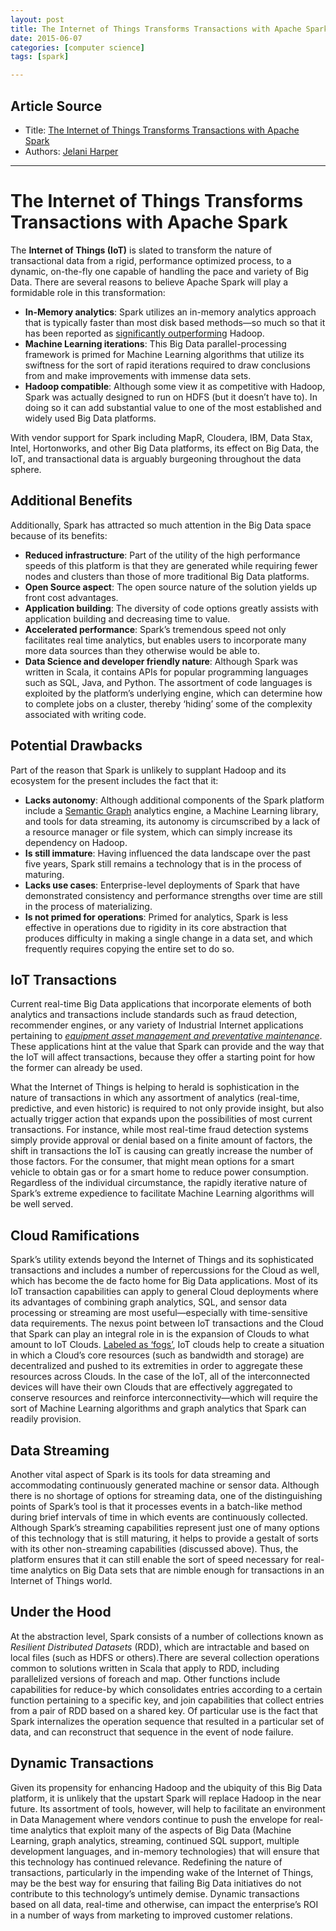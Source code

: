 ```yaml
---
layout: post
title: The Internet of Things Transforms Transactions with Apache Spark
date: 2015-06-07
categories: [computer science]
tags: [spark]

---
```



## Article Source
* Title: [The Internet of Things Transforms Transactions with Apache Spark](http://ht.ly/2Znom0?__scoop_post=951d0d90-0924-11e5-ab7b-001018304b75&__scoop_topic=2632326#__scoop_post=951d0d90-0924-11e5-ab7b-001018304b75&__scoop_topic=2632326)
* Authors: [Jelani Harper](http://www.dataversity.net/contributors/jelani-harper)

---

# The Internet of Things Transforms Transactions with Apache Spark

The **Internet of Things (IoT)** is slated to transform the nature of transactional data from a rigid, performance optimized process, to a dynamic, on-the-fly one capable of handling the pace and variety of Big Data. There are several reasons to believe Apache Spark will play a formidable role in this transformation:

* **In-Memory analytics**: Spark utilizes an in-memory analytics approach that is typically faster than most disk based methods—so much so that it has been reported as [significantly outperforming](http://insidebigdata.com/2015/03/06/8-reasons-apache-spark-hot/) Hadoop.
* **Machine Learning iterations**: This Big Data parallel-processing framework is primed for Machine Learning algorithms that utilize its swiftness for the sort of rapid iterations required to draw conclusions from and make improvements with immense data sets.
* **Hadoop compatible**: Although some view it as competitive with Hadoop, Spark was actually designed to run on HDFS (but it doesn’t have to). In doing so it can add substantial value to one of the most established and widely used Big Data platforms.


With vendor support for Spark including MapR, Cloudera, IBM, Data Stax, Intel, Hortonworks, and other Big Data platforms, its effect on Big Data, the IoT, and transactional data is arguably burgeoning throughout the data sphere.

## Additional Benefits

Additionally, Spark has attracted so much attention in the Big Data space because of its benefits:

* **Reduced infrastructure**: Part of the utility of the high performance speeds of this platform is that they are generated while requiring fewer nodes and clusters than those of more traditional Big Data platforms.
* **Open Source aspect**: The open source nature of the solution yields up front cost advantages.
* **Application building**: The diversity of code options greatly assists with application building and decreasing time to value.
* **Accelerated performance**: Spark’s tremendous speed not only facilitates real time analytics, but enables users to incorporate many more data sources than they otherwise would be able to.
* **Data Science and developer friendly nature**: Although Spark was written in Scala, it contains APIs for popular programming languages such as SQL, Java, and Python. The assortment of code languages is exploited by the platform’s underlying engine, which can determine how to complete jobs on a cluster, thereby ‘hiding’ some of the complexity associated with writing code.

## Potential Drawbacks

Part of the reason that Spark is unlikely to supplant Hadoop and its ecosystem for the present includes the fact that it:

* **Lacks autonomy**: Although additional components of the Spark platform include a [Semantic Graph](http://www.dataversity.net/the-mathematics-of-data-graph-analytics-as-a-service/) analytics engine, a Machine Learning library, and tools for data streaming, its autonomy is circumscribed by a lack of a resource manager or file system, which can simply increase its dependency on Hadoop.
* **Is still immature**: Having influenced the data landscape over the past five years, Spark still remains a technology that is in the process of maturing.
* **Lacks use cases**: Enterprise-level deployments of Spark that have demonstrated consistency and performance strengths over time are still in the process of materializing.
* **Is not primed for operations**: Primed for analytics, Spark is less effective in operations due to rigidity in its core abstraction that produces difficulty in making a single change in a data set, and which frequently requires copying the entire set to do so.

## IoT Transactions

Current real-time Big Data applications that incorporate elements of both analytics and transactions include standards such as fraud detection, recommender engines, or any variety of Industrial Internet applications pertaining to [*equipment asset management and preventative maintenance*](http://www.dataversity.net/monetizing-industrial-internet-things/). These applications hint at the value that Spark can provide and the way that the IoT will affect transactions, because they offer a starting point for how the former can already be used.

What the Internet of Things is helping to herald is sophistication in the nature of transactions in which any assortment of analytics (real-time, predictive, and even historic) is required to not only provide insight, but also actually trigger action that expands upon the possibilities of most current transactions. For instance, while most real-time fraud detection systems simply provide approval or denial based on a finite amount of factors, the shift in transactions the IoT is causing can greatly increase the number of those factors. For the consumer, that might mean options for a smart vehicle to obtain gas or for a smart home to reduce power consumption. Regardless of the individual circumstance, the rapidly iterative nature of Spark’s extreme expedience to facilitate Machine Learning algorithms will be well served.

## Cloud Ramifications

Spark’s utility extends beyond the Internet of Things and its sophisticated transactions and includes a number of repercussions for the Cloud as well, which has become the de facto home for Big Data applications. Most of its IoT transaction capabilities can apply to general Cloud deployments where its advantages of combining graph analytics, SQL, and sensor data processing or streaming are most useful—especially with time-sensitive data requirements. The nexus point between IoT transactions and the Cloud that Spark can play an integral role in is the expansion of Clouds to what amount to IoT Clouds. [Labeled as ‘fogs’](https://www.linkedin.com/pulse/20140822065109-246665791-fog-computing-from-the-center-to-the-edge-of-the-cloud), IoT clouds help to create a situation in which a Cloud’s core resources (such as bandwidth and storage) are decentralized and pushed to its extremities in order to aggregate these resources across Clouds. In the case of the IoT, all of the interconnected devices will have their own Clouds that are effectively aggregated to conserve resources and reinforce interconnectivity—which will require the sort of Machine Learning algorithms and graph analytics that Spark can readily provision.

## Data Streaming

Another vital aspect of Spark is its tools for data streaming and accommodating continuously generated machine or sensor data. Although there is no shortage of options for streaming data, one of the distinguishing points of Spark’s tool is that it processes events in a batch-like method during brief intervals of time in which events are continuously collected. Although Spark’s streaming capabilities represent just one of many options of this technology that is still maturing, it helps to provide a gestalt of sorts with its other non-streaming capabilities (discussed above). Thus, the platform ensures that it can still enable the sort of speed necessary for real-time analytics on Big Data sets that are nimble enough for transactions in an Internet of Things world.

## Under the Hood

At the abstraction level, Spark consists of a number of collections known as *Resilient Distributed Datasets* (RDD), which are intractable and based on local files (such as HDFS or others).There are several collection operations common to solutions written in Scala that apply to RDD, including parallelized versions of foreach and map. Other functions include capabilities for reduce-by which consolidates entries according to a certain function pertaining to a specific key, and join capabilities that collect entries from a pair of RDD based on a shared key. Of particular use is the fact that Spark internalizes the operation sequence that resulted in a particular set of data, and can reconstruct that sequence in the event of node failure.

## Dynamic Transactions

Given its propensity for enhancing Hadoop and the ubiquity of this Big Data platform, it is unlikely that the upstart Spark will replace Hadoop in the near future. Its assortment of tools, however, will help to facilitate an environment in Data Management where vendors continue to push the envelope for real-time analytics that exploit many of the aspects of Big Data (Machine Learning, graph analytics, streaming, continued SQL support, multiple development languages, and in-memory technologies) that will ensure that this technology has continued relevance. Redefining the nature of transactions, particularly in the impending wake of the Internet of Things, may be the best way for ensuring that failing Big Data initiatives do not contribute to this technology’s untimely demise. Dynamic transactions based on all data, real-time and otherwise, can impact the enterprise’s ROI in a number of ways from marketing to improved customer relations.

